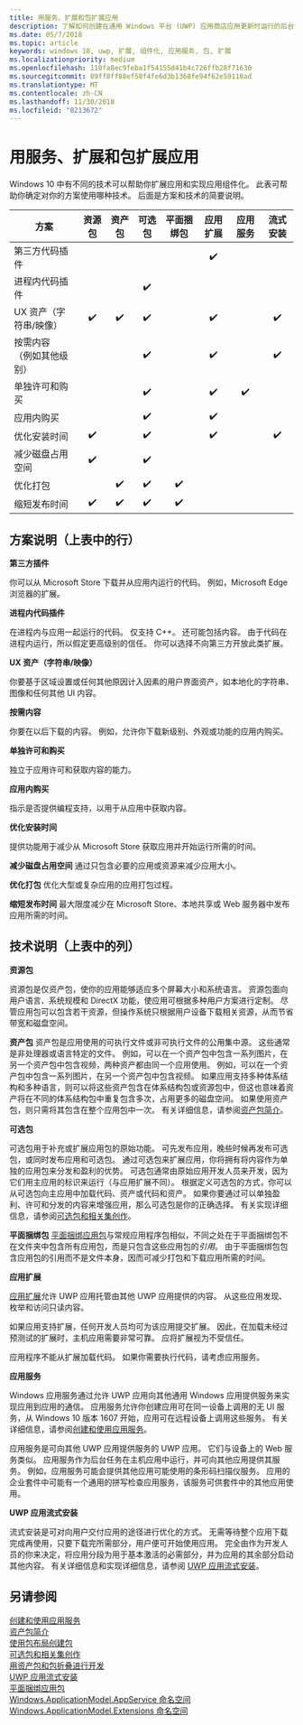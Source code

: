 ```yaml
---
title: 用服务、扩展和包扩展应用
description: 了解如何创建在通用 Windows 平台 (UWP) 应用商店应用更新时运行的后台任务。
ms.date: 05/7/2018
ms.topic: article
keywords: windows 10, uwp, 扩展, 组件化, 应用服务, 包, 扩展
ms.localizationpriority: medium
ms.openlocfilehash: 110fa8ec9feba1f54155d41b4c726ffb28f71630
ms.sourcegitcommit: 89ff8ff88ef58f4fe6d3b1368fe94f62e59118ad
ms.translationtype: MT
ms.contentlocale: zh-CN
ms.lasthandoff: 11/30/2018
ms.locfileid: "8213672"
---
```

# <a name="extend-your-app-with-services-extensions-and-packages"></a>用服务、扩展和包扩展应用

Windows 10 中有不同的技术可以帮助你扩展应用和实现应用组件化。 此表可帮助你确定对你的方案使用哪种技术。 后面是方案和技术的简要说明。

| 方案                           | 资源包   | 资产包      | 可选包   | 平面捆绑包        | 应用扩展      | 应用服务        | 流式安装  |
|------------------------------------|:------------------:|:------------------:|:------------------:|:------------------:|:------------------:|:------------------:|:------------------:|
| 第三方代码插件            |                    |                    |                    |                    | :heavy_check_mark: |                    |                    |
| 进程内代码插件              |                    |                    | :heavy_check_mark: |                    |                    |                    |                    |
| UX 资产（字符串/映像）         | :heavy_check_mark: | :heavy_check_mark: | :heavy_check_mark: |                    | :heavy_check_mark: |                    | :heavy_check_mark: |
| 按需内容 <br/> （例如其他级别） |      |                    | :heavy_check_mark: |                    | :heavy_check_mark: |                    | :heavy_check_mark: |
| 单独许可和购买 |                    |                    | :heavy_check_mark: |                    | :heavy_check_mark: | :heavy_check_mark: |                    |
| 应用内购买                 |                    |                    | :heavy_check_mark: |                    | :heavy_check_mark: |                    |                    |
| 优化安装时间              | :heavy_check_mark: |                    | :heavy_check_mark: |                    | :heavy_check_mark: |                    | :heavy_check_mark: |
| 减少磁盘占用空间              | :heavy_check_mark: |                    | :heavy_check_mark: |                    |                    |                    |                    |
| 优化打包                 |                    | :heavy_check_mark: | :heavy_check_mark: | :heavy_check_mark: |                    |                    |                    |
| 缩短发布时间             | :heavy_check_mark: | :heavy_check_mark: | :heavy_check_mark: | :heavy_check_mark: |                    |                    |                    |

## <a name="scenario-descriptions-the-rows-in-the-table-above"></a>方案说明（上表中的行）

**第三方插件**  

你可以从 Microsoft Store 下载并从应用内运行的代码。 例如，Microsoft Edge 浏览器的扩展。

**进程内代码插件**  

在进程内与应用一起运行的代码。 仅支持 C++。 还可能包括内容。 由于代码在进程内运行，所以假定更高级别的信任。 你可以选择不向第三方开放此类扩展。

**UX 资产（字符串/映像）**  

你要基于区域设置或任何其他原因计入因素的用户界面资产，如本地化的字符串、图像和任何其他 UI 内容。

**按需内容**  

你要在以后下载的内容。 例如，允许你下载新级别、外观或功能的应用内购买。

**单独许可和购买**  

独立于应用许可和获取内容的能力。

**应用内购买**  

指示是否提供编程支持，以用于从应用中获取内容。

**优化安装时间**

提供功能用于减少从 Microsoft Store 获取应用并开始运行所需的时间。

**减少磁盘占用空间** 通过只包含必要的应用或资源来减少应用大小。

**优化打包** 优化大型或复杂应用的应用打包过程。

**缩短发布时间** 最大限度减少在 Microsoft Store、本地共享或 Web 服务器中发布应用所需的时间。

## <a name="technology-descriptions-the-columns-in-the-table-above"></a>技术说明（上表中的列）

**资源包**

资源包是仅资产包，使你的应用能够适应多个屏幕大小和系统语言。 资源包面向用户语言、系统规模和 DirectX 功能，使应用可根据多种用户方案进行定制。 尽管应用包可以包含若干资源，但操作系统只根据用户设备下载相关资源，从而节省带宽和磁盘空间。

**资产包** 资产包是应用使用的可执行文件或非可执行文件的公用集中源。 这些通常是非处理器或语言特定的文件。 例如，可以在一个资产包中包含一系列图片，在另一个资产包中包含视频，两种资产都由同一个应用使用。 例如，可以在一个资产包中包含一系列图片，在另一个资产包中包含视频。 如果应用支持多种体系结构和多种语言，则可以将这些资产包含在体系结构包或资源包中，但这也意味着资产将在不同的体系结构包中重复包含多次，占用更多的磁盘空间。 如果使用资产包，则只需将其包含在整个应用包中一次。 有关详细信息，请参阅[资产包简介](../packaging/asset-packages.md)。

**可选包**

可选包用于补充或扩展应用包的原始功能。 可先发布应用，晚些时候再发布可选包，或同时发布应用和可选包。 通过可选包来扩展应用，你将拥有将内容作为单独的应用包来分发和盈利的优势。 可选包通常由原始应用开发人员来开发，因为它们用主应用的标识来运行（与应用扩展不同）。 根据定义可选包的方式，你可以从可选包向主应用中加载代码、资产或代码和资产。 如果你要通过可以单独盈利、许可和分发的内容来增强应用，那么可选包是你的正确选择。 有关实现详细信息，请参阅[可选包和相关集创作](https://docs.microsoft.com/windows/uwp/packaging/optional-packages)。

**平面捆绑包**
[平面捆绑应用包](../packaging/flat-bundles.md)与常规应用程序包相似，不同之处在于平面捆绑包不在文件夹中包含所有应用包，而是只包含这些应用包的*引用*。 由于平面捆绑包包含应用包的引用而不是文件本身，因而可减少打包和下载应用所需的时间。

**应用扩展**

[应用扩展](https://docs.microsoft.com/uwp/api/windows.applicationmodel.appextensions)允许 UWP 应用托管由其他 UWP 应用提供的内容。 从这些应用发现、枚举和访问只读内容。

如果应用支持扩展，任何开发人员均可为该应用提交扩展。 因此，在加载未经过预测试的扩展时，主机应用需要非常可靠。 应将扩展视为不受信任。

应用程序不能从扩展加载代码。 如果你需要执行代码，请考虑应用服务。

**应用服务**

Windows 应用服务通过允许 UWP 应用向其他通用 Windows 应用提供服务来实现应用到应用的通信。 应用服务允许你创建应用可在同一设备上调用的无 UI 服务，从 Windows 10 版本 1607 开始，应用可在远程设备上调用这些服务。 有关详细信息，请参阅[创建和使用应用服务](https://docs.microsoft.com/windows/uwp/launch-resume/how-to-create-and-consume-an-app-service)。

应用服务是可向其他 UWP 应用提供服务的 UWP 应用。 它们与设备上的 Web 服务类似。 应用服务作为后台任务在主机应用中运行，并可向其他应用提供其服务。 例如，应用服务可能会提供其他应用可能使用的条形码扫描仪服务。 应用的企业套件中可能有一个通用的拼写检查应用服务，该服务可供套件中的其他应用使用。

**UWP 应用流式安装**

流式安装是可对向用户交付应用的途径进行优化的方式。 无需等待整个应用下载完成再使用，只要下载完所需部分，用户便可开始使用应用。 完全由作为开发人员的你来决定，将应用分段为用于基本激活的必需部分，并为应用的其余部分启动其他内容。 有关详细信息和实现详细信息，请参阅 [UWP 应用流式安装](https://docs.microsoft.com/windows/uwp/packaging/streaming-install)。

## <a name="see-also"></a>另请参阅

[创建和使用应用服务](https://docs.microsoft.com/windows/uwp/launch-resume/how-to-create-and-consume-an-app-service)  
[资产包简介](../packaging/asset-packages.md)  
[使用包布局创建包](../packaging/packaging-layout.md)  
[可选包和相关集创作](https://docs.microsoft.com/windows/uwp/packaging/optional-packages)  
[用资产包和包折叠进行开发](../packaging/package-folding.md)  
[UWP 应用流式安装](https://docs.microsoft.com/windows/uwp/packaging/streaming-install)  
[平面捆绑应用包](../packaging/flat-bundles.md)  
[Windows.ApplicationModel.AppService 命名空间](https://docs.microsoft.com/uwp/api/Windows.ApplicationModel.AppService)  
[Windows.ApplicationModel.Extensions 命名空间](https://docs.microsoft.com/uwp/api/windows.applicationmodel.appextensions)  